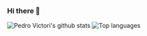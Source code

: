 ### Hi there 👋

<!--
**pedrovictori/pedrovictori** is a ✨ _special_ ✨ repository because its `README.md` (this file) appears on your GitHub profile.

Here are some ideas to get you started:

- 🔭 I’m currently working on ...
- 🌱 I’m currently learning ...
- 👯 I’m looking to collaborate on ...
- 🤔 I’m looking for help with ...
- 💬 Ask me about ...
- 📫 How to reach me: ...
- 😄 Pronouns: ...
- ⚡ Fun fact: ...
-->

![Pedro Victori's github stats](https://github-readme-stats.vercel.app/api?username=pedrovictori&show_icons=true&theme=prussian)
![Top languages](https://github-readme-stats.vercel.app/api/top-langs/?username=pedrovictori&theme=prussian)
